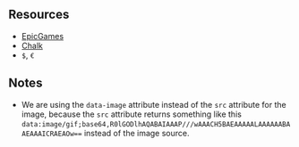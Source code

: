 ## Resources

- [EpicGames](https://epicgames.com)
- [Chalk](https://github.com/chalk/chalk)
- `$`, `€`

## Notes

- We are using the `data-image` attribute instead of the `src` attribute for the image, because the `src` attribute returns something like this `data:image/gif;base64,R0lGODlhAQABAIAAAP///wAAACH5BAEAAAAALAAAAAABAAEAAAICRAEAOw==` instead of the image source.

